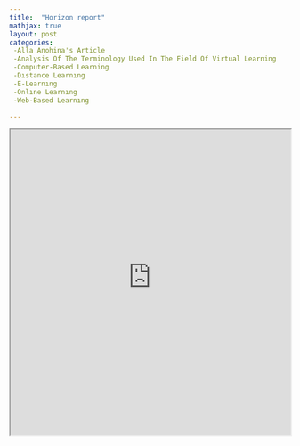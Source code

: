 ```yaml
---
title:  "Horizon report"
mathjax: true
layout: post
categories: 
 -Alla Anohina's Article
 -Analysis Of The Terminology Used In The Field Of Virtual Learning 
 -Computer-Based Learning 
 -Dıstance Learnıng 
 -E-Learnıng 
 -Onlıne Learnıng 
 -Web-Based Learnıng

---
```


 <iframe src ="https://alierenkayhanbouncet.blogspot.com/2020/11/horizon-report.html" width="100%" height="550"> </iframe>

